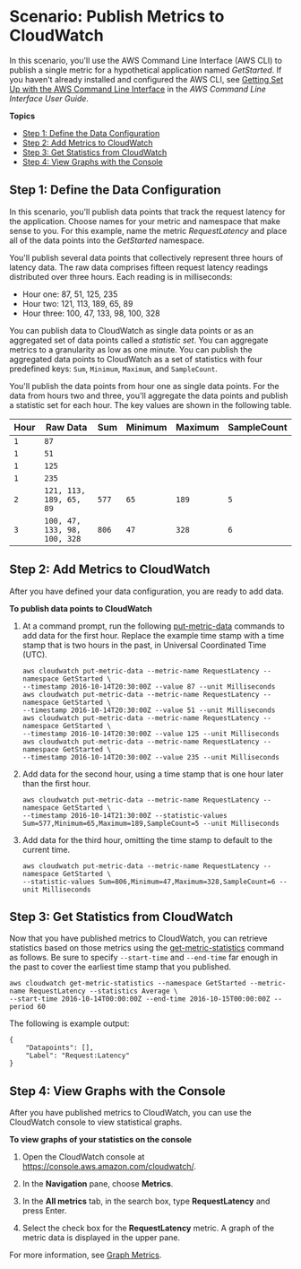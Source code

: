 # Scenario: Publish Metrics to CloudWatch<a name="PublishMetrics"></a>

In this scenario, you'll use the AWS Command Line Interface \(AWS CLI\) to publish a single metric for a hypothetical application named *GetStarted*\. If you haven't already installed and configured the AWS CLI, see [Getting Set Up with the AWS Command Line Interface](https://docs.aws.amazon.com/cli/latest/userguide/cli-chap-getting-set-up.html) in the *AWS Command Line Interface User Guide*\.

**Topics**
+ [Step 1: Define the Data Configuration](#define-data-domain)
+ [Step 2: Add Metrics to CloudWatch](#add-metrics-to-scenario)
+ [Step 3: Get Statistics from CloudWatch](#GetStatistics)
+ [Step 4: View Graphs with the Console](#ViewGraphs)

## Step 1: Define the Data Configuration<a name="define-data-domain"></a>

In this scenario, you'll publish data points that track the request latency for the application\. Choose names for your metric and namespace that make sense to you\. For this example, name the metric *RequestLatency* and place all of the data points into the *GetStarted* namespace\. 

You'll publish several data points that collectively represent three hours of latency data\. The raw data comprises fifteen request latency readings distributed over three hours\. Each reading is in milliseconds: 
+ Hour one: 87, 51, 125, 235
+ Hour two: 121, 113, 189, 65, 89
+ Hour three: 100, 47, 133, 98, 100, 328

You can publish data to CloudWatch as single data points or as an aggregated set of data points called a *statistic set*\. You can aggregate metrics to a granularity as low as one minute\. You can publish the aggregated data points to CloudWatch as a set of statistics with four predefined keys: `Sum`, `Minimum`, `Maximum`, and `SampleCount`\.

You'll publish the data points from hour one as single data points\. For the data from hours two and three, you'll aggregate the data points and publish a statistic set for each hour\. The key values are shown in the following table\.


| Hour | Raw Data | Sum | Minimum | Maximum | SampleCount | 
| --- | --- | --- | --- | --- | --- | 
| `1` | `87` |  |  |  |  | 
| `1` | `51` |  |  |  |  | 
| `1` | `125` |  |  |  |  | 
| `1` | `235` |  |  |  |  | 
| `2` | `121, 113, 189, 65, 89` | `577` | `65` | `189` | `5` | 
| `3` | `100, 47, 133, 98, 100, 328` | `806` | `47` | `328` | `6` | 

## Step 2: Add Metrics to CloudWatch<a name="add-metrics-to-scenario"></a>

After you have defined your data configuration, you are ready to add data\.

**To publish data points to CloudWatch**

1. At a command prompt, run the following [put\-metric\-data](https://docs.aws.amazon.com/cli/latest/reference/cloudwatch/put-metric-data.html) commands to add data for the first hour\. Replace the example time stamp with a time stamp that is two hours in the past, in Universal Coordinated Time \(UTC\)\.

   ```
   aws cloudwatch put-metric-data --metric-name RequestLatency --namespace GetStarted \
   --timestamp 2016-10-14T20:30:00Z --value 87 --unit Milliseconds
   aws cloudwatch put-metric-data --metric-name RequestLatency --namespace GetStarted \
   --timestamp 2016-10-14T20:30:00Z --value 51 --unit Milliseconds
   aws cloudwatch put-metric-data --metric-name RequestLatency --namespace GetStarted \
   --timestamp 2016-10-14T20:30:00Z --value 125 --unit Milliseconds
   aws cloudwatch put-metric-data --metric-name RequestLatency --namespace GetStarted \
   --timestamp 2016-10-14T20:30:00Z --value 235 --unit Milliseconds
   ```

1. Add data for the second hour, using a time stamp that is one hour later than the first hour\.

   ```
   aws cloudwatch put-metric-data --metric-name RequestLatency --namespace GetStarted \
   --timestamp 2016-10-14T21:30:00Z --statistic-values Sum=577,Minimum=65,Maximum=189,SampleCount=5 --unit Milliseconds
   ```

1. Add data for the third hour, omitting the time stamp to default to the current time\. 

   ```
   aws cloudwatch put-metric-data --metric-name RequestLatency --namespace GetStarted \
   --statistic-values Sum=806,Minimum=47,Maximum=328,SampleCount=6 --unit Milliseconds
   ```

## Step 3: Get Statistics from CloudWatch<a name="GetStatistics"></a>

Now that you have published metrics to CloudWatch, you can retrieve statistics based on those metrics using the [get\-metric\-statistics](https://docs.aws.amazon.com/cli/latest/reference/cloudwatch/get-metric-statistics.html) command as follows\. Be sure to specify `--start-time` and `--end-time` far enough in the past to cover the earliest time stamp that you published\.

```
aws cloudwatch get-metric-statistics --namespace GetStarted --metric-name RequestLatency --statistics Average \
--start-time 2016-10-14T00:00:00Z --end-time 2016-10-15T00:00:00Z --period 60
```

The following is example output:

```
{
	"Datapoints": [],
	"Label": "Request:Latency"
}
```

## Step 4: View Graphs with the Console<a name="ViewGraphs"></a>

After you have published metrics to CloudWatch, you can use the CloudWatch console to view statistical graphs\.

**To view graphs of your statistics on the console**

1. Open the CloudWatch console at [https://console\.aws\.amazon\.com/cloudwatch/](https://console.aws.amazon.com/cloudwatch/)\.

1. In the **Navigation** pane, choose **Metrics**\.

1. In the **All metrics** tab, in the search box, type **RequestLatency** and press Enter\.

1. Select the check box for the **RequestLatency** metric\. A graph of the metric data is displayed in the upper pane\.

For more information, see [Graph Metrics](graph_metrics.md)\.